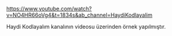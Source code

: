 https://www.youtube.com/watch?v=NO4HR66oVg4&t=1834s&ab_channel=HaydiKodlayalim

Haydi Kodlayalım kanalının videosu üzerinden örnek yapılmıştır.
